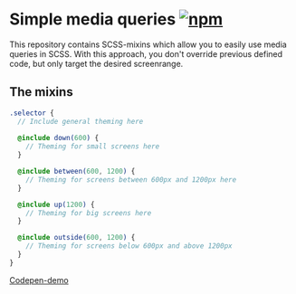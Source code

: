 # Simple media queries [![npm][npm-image]][npm-url]
[npm-image]: https://img.shields.io/npm/v/simple-media-queries.svg
[npm-url]: https://npmjs.org/package/simple-media-queries

This repository contains SCSS-mixins which allow you to easily use media queries in SCSS. With this approach, you don't override previous defined code, but only target the desired screenrange.

## The mixins

```scss
.selector {
  // Include general theming here
  
  @include down(600) {
    // Theming for small screens here
  }

  @include between(600, 1200) {
    // Theming for screens between 600px and 1200px here 
  }

  @include up(1200) {
    // Theming for big screens here
  }

  @include outside(600, 1200) {
    // Theming for screens below 600px and above 1200px 
  }
}
```

[Codepen-demo](https://codepen.io/MartijnCuppens/pen/XaKmBJ) 
